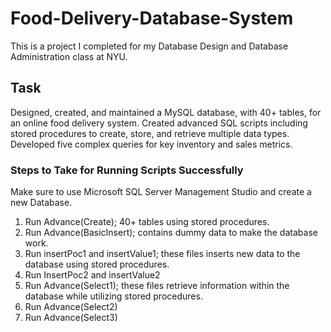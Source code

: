 # Food-Delivery-Database-System
This is a project I completed for my Database Design and Database Administration class at NYU. 

## Task

Designed, created, and maintained a MySQL database, with 40+ tables, for an online food delivery system. 
Created advanced SQL scripts including stored procedures to create, store, and retrieve multiple data types.
Developed five complex queries for key inventory and sales metrics.

### Steps to Take for Running Scripts Successfully
Make sure to use Microsoft SQL Server Management Studio and create a new Database.
1. Run Advance(Create); 40+ tables using stored procedures.
2. Run Advance(BasicInsert); contains dummy data to make the database work.
3. Run insertPoc1 and insertValue1; these files inserts new data to the database using stored procedures.
4. Run InsertPoc2 and insertValue2
5. Run Advance(Select1); these files retrieve information within the database while utilizing stored procedures.
5. Run Advance(Select2)
5. Run Advance(Select3)


